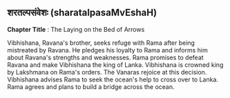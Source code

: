 ## शरतल्पसंवेशः (sharatalpasaMvEshaH)
**Chapter Title** : The Laying on the Bed of Arrows

Vibhishana, Ravana's brother, seeks refuge with Rama after being mistreated by Ravana. He pledges his loyalty to Rama and informs him about Ravana's strengths and weaknesses. Rama promises to defeat Ravana and make Vibhishana the king of Lanka. Vibhishana is crowned king by Lakshmana on Rama's orders. The Vanaras rejoice at this decision. Vibhishana advises Rama to seek the ocean's help to cross over to Lanka. Rama agrees and plans to build a bridge across the ocean.